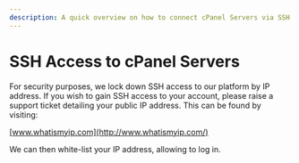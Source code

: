 ```yaml
---
description: A quick overview on how to connect cPanel Servers via SSH Terminal.
---
```


# SSH Access to cPanel Servers

For security purposes, we lock down SSH access to our platform by IP address. If you wish to gain SSH access to your account, please raise a support ticket detailing your public IP address. This can be found by visiting:

[www.whatismyip.com](http://www.whatismyip.com/)

We can then white-list your IP address, allowing to log in.

